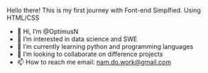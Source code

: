 Hello there! This is my first journey with Font-end Simplfied. Using HTML/CSS 
- 👋 Hi, I’m @OptimusN
- 👀 I’m interested in data science and SWE
- 🌱 I’m currently learning python and programming languages
- 💞️ I’m looking to collaborate on difference projects
- 📫 How to reach me email: nam.do.work@gmail.com
